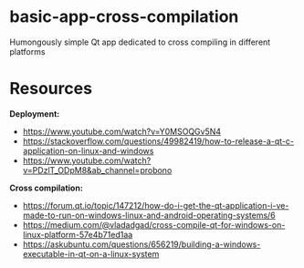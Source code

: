 # basic-app-cross-compilation
Humongously simple Qt app dedicated to cross compiling in different platforms

# Resources
**Deployment:**
- https://www.youtube.com/watch?v=Y0MSOQGv5N4
- https://stackoverflow.com/questions/49982419/how-to-release-a-qt-c-application-on-linux-and-windows
- https://www.youtube.com/watch?v=PDzlT_ODpM8&ab_channel=probono

**Cross compilation:**
- https://forum.qt.io/topic/147212/how-do-i-get-the-qt-application-i-ve-made-to-run-on-windows-linux-and-android-operating-systems/6
- https://medium.com/@vladadgad/cross-compile-qt-for-windows-on-linux-platform-57e4b71ed1aa
- https://askubuntu.com/questions/656219/building-a-windows-executable-in-qt-on-a-linux-system
